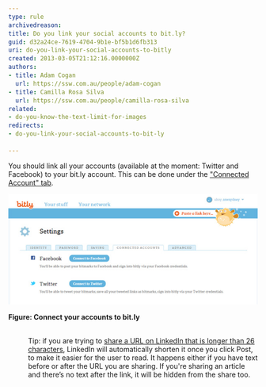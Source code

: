 ```yaml
---
type: rule
archivedreason: 
title: Do you link your social accounts to bit.ly?
guid: d32a24ce-7619-4704-9b1e-bf5b1d6fb313
uri: do-you-link-your-social-accounts-to-bitly
created: 2013-03-05T21:12:16.0000000Z
authors:
- title: Adam Cogan
  url: https://ssw.com.au/people/adam-cogan
- title: Camilla Rosa Silva
  url: https://ssw.com.au/people/camilla-rosa-silva
related:
- do-you-know-the-text-limit-for-images
redirects:
- do-you-link-your-social-accounts-to-bit-ly

---
```


You should link all your accounts (available at the moment: Twitter and Facebook) to your bit.ly account. This can be done under the ["Connected Account" tab](https://bitly.com/a/settings/connected).

<!--endintro-->
<dl><dl class="ssw15-rteElement-ImageArea"><img src="bitly-connect.jpg" alt=""></dl> <strong>Figure: Connect your accounts to bit.ly<br></strong> <dd><br></dd><dd><p class="ssw15-rteElement-Tip">Tip: if you are trying to <a href="https://www.linkedin.com/help/linkedin/answer/3439">share a URL on LinkedIn that is longer than 26 characters</a>, LinkedIn will automatically shorten it once you click Post, to make it easier for the user to read. It happens either if you have text before or after the URL you are sharing. If you're sharing an article and there’s no text after the link, it will be hidden from the share too. <br></p><br></dd></dl>
